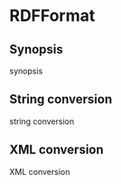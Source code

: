 # RDFFormat

## Synopsis

synopsis

## String conversion

string conversion

## XML conversion

XML conversion

